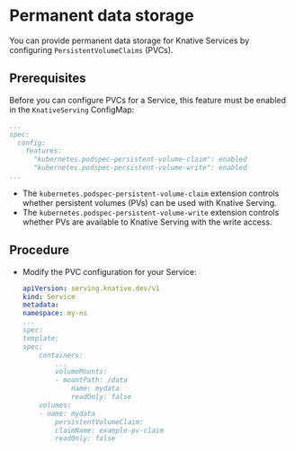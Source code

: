 # Permanent data storage

You can provide permanent data storage for Knative Services by configuring `PersistentVolumeClaims` (PVCs).

## Prerequisites

Before you can configure PVCs for a Service, this feature must be enabled in the `KnativeServing` ConfigMap:

```yaml
...
spec:
  config:
    features:
      "kubernetes.podspec-persistent-volume-claim": enabled
      "kubernetes.podspec-persistent-volume-write": enabled
...
```

* The `kubernetes.podspec-persistent-volume-claim` extension controls whether persistent volumes (PVs) can be used with Knative Serving.
* The `kubernetes.podspec-persistent-volume-write` extension controls whether PVs are available to Knative Serving with the write access.

## Procedure

* Modify the PVC configuration for your Service:

    ```yaml
    apiVersion: serving.knative.dev/v1
    kind: Service
    metadata:
    namespace: my-ns
    ...
    spec:
    template:
    spec:
        containers:
            ...
            volumeMounts: 
            - mountPath: /data
                name: mydata
                readOnly: false
        volumes:
        - name: mydata
            persistentVolumeClaim: 
            claimName: example-pv-claim
            readOnly: false
    ```

